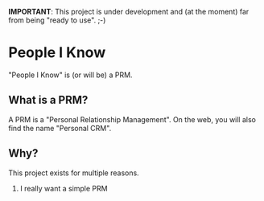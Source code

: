 **IMPORTANT**: This project is under development and (at the moment) far from being "ready to use". ;-)

# People I Know
"People I Know" is (or will be)  a PRM.

## What is a PRM?
A PRM is a "Personal Relationship Management". On the web, you will also find the name "Personal CRM". 

## Why?
This project exists for multiple reasons.

1. I really want a simple PRM
